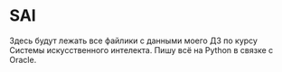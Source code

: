 # SAI
Здесь будут лежать все файлики с данными моего ДЗ по курсу Системы искусственного интелекта. Пишу всё на Python в связке с Oracle.

